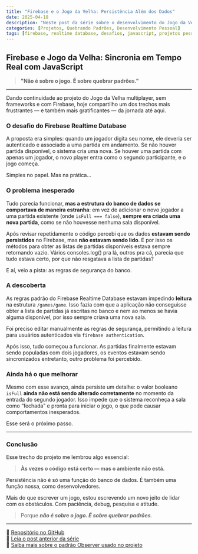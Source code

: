 ```yaml
---
title: "Firebase e o Jogo da Velha: Persistência Além dos Dados"
date: 2025-04-18
description: "Neste post da série sobre o desenvolvimento do Jogo da Velha, compartilho os desafios com autenticação e persistência no Firebase Realtime, e como superá-los se tornou mais uma vitória contra a procrastinação."
categories: [Projetos, Quebrando Padrões, Desenvolvimento Pessoal]
tags: [firebase, realtime database, desafios, javascript, projetos pessoais, aprendizado, backend, jogo da velha]
---
```


## Firebase e Jogo da Velha: Sincronia em Tempo Real com JavaScript

> **"Não é sobre o jogo. É sobre quebrar padrões."**

---

Dando continuidade ao projeto do Jogo da Velha multiplayer, sem frameworks e com Firebase, hoje compartilho um dos trechos mais frustrantes — e também mais gratificantes — da jornada até aqui.

### O desafio do Firebase Realtime Database

A proposta era simples: quando um jogador digita seu nome, ele deveria ser autenticado e associado a uma partida em andamento. Se não houver partida disponível, o sistema cria uma nova. Se houver uma partida com apenas um jogador, o novo player entra como o segundo participante, e o jogo começa.

Simples no papel. Mas na prática…

### O problema inesperado

Tudo parecia funcionar, **mas a estrutura do banco de dados se comportava de maneira estranha**: em vez de adicionar o novo jogador a uma partida existente (onde `isFull === false`), **sempre era criada uma nova partida**, como se não houvesse nenhuma sala disponível.

Após revisar repetidamente o código percebi que os dados **estavam sendo persistidos** no Firebase, mas **não estavam sendo lido**. E por isso os métodos para obter as listas de partidas disponíveis estava sempre retornando vazio. Vários consoles.log() pra lá, outros pra cá, parecia que tudo estava certo, por que não resgatava a lista de partidas?

E aí, veio a pista: as regras de segurança do banco.

### A descoberta

As regras padrão do Firebase Realtime Database estavam impedindo **leitura** na estrutura `/games/game`. Isso fazia com que a aplicação não conseguisse obter a lista de partidas já escritas no banco e nem ao menos se havia alguma disponível, por isso sempre criava uma nova sala.

Foi preciso editar manualmente as regras de segurança, permitindo a leitura para usuários autenticados via `firebase authentication`.

Após isso, tudo começou a funcionar. As partidas finalmente estavam sendo populadas com dois jogadores, os eventos estavam sendo sincronizados entretanto, outro problema foi percebido.

### Ainda há o que melhorar

Mesmo com esse avanço, ainda persiste um detalhe: o valor booleano `isFull` **ainda não está sendo alterado corretamente** no momento da entrada do segundo jogador. Isso impede que o sistema reconheça a sala como “fechada” e pronta para iniciar o jogo, o que pode causar comportamentos inesperados.

Esse será o próximo passo.

---

### Conclusão

Esse trecho do projeto me lembrou algo essencial:
>**Às vezes o código está certo — mas o ambiente não está.**

Persistência não é só uma função do banco de dados. É também uma função nossa, como desenvolvedores.

Mais do que escrever um jogo, estou escrevendo um novo jeito de lidar com os obstáculos. Com paciência, debug, pesquisa e atitude.

> Porque ***não é sobre o jogo. É sobre quebrar padrões***.

---

📌 [Repositório no GitHub](https://github.com/guedesindev/tic-tac-toe)  
📓 [Leia o post anterior da série](https://guedesindev.github.io/projetos/quebrando%20padr%C3%B5es/desenvolvimento%20pessoal/diario-jogo-da-vellha-1/)  
🧠 [Saiba mais sobre o padrão Observer usado no projeto](https://youtu.be/4OLCrClb_So?si=_abqjX4FQtL_PsL6)
